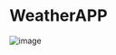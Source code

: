 # WeatherAPP
![image](https://github.com/Dev-Anyelo/WeatherAPP/assets/137204513/2209dae7-0dbf-40ed-9e54-fe74e6b3daae)

